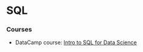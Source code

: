 # SQL

### Courses
- DataCamp course:  [Intro to SQL for Data Science](https://www.datacamp.com/courses/intro-to-sql-for-data-science)

